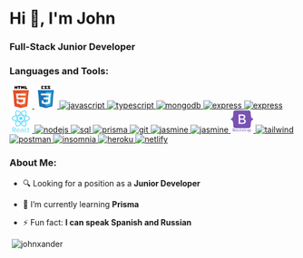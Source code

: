 <h1 align=>Hi 👋, I'm John</h1>
<h3 align=>Full-Stack Junior Developer</h3>

<h3 align="left">Languages and Tools:</h3>
<p align="left"> 
<a href="https://www.w3schools.com/html/default.asp" target="_blank" rel="noreferrer"> <img src="https://raw.githubusercontent.com/devicons/devicon/master/icons/html5/html5-original-wordmark.svg" alt="html5" width="40" height="40"/> </a> 
<a href="https://www.w3schools.com/css/" target="_blank" rel="noreferrer"> <img src="https://raw.githubusercontent.com/devicons/devicon/master/icons/css3/css3-original-wordmark.svg" alt="css3" width="40" height="40"/> </a> 
<a href="https://developer.mozilla.org/en-US/docs/Web/JavaScript" target="_blank" rel="noreferrer"> <img src="https://cdn.iconscout.com/icon/free/png-256/javascript-2752148-2284965.png" alt="javascript" width="40" height="40"/> </a> 
<a href="https://www.typescriptlang.org/" target="_blank" rel="noreferrer"> <img src="https://upload.wikimedia.org/wikipedia/commons/thumb/4/4c/Typescript_logo_2020.svg/1024px-Typescript_logo_2020.svg.png" alt="typescript" width="40" height="40"/> </a> 
<a href="https://www.mongodb.com/atlas/database" target="_blank" rel="noreferrer"> <img src="https://cdn.iconscout.com/icon/free/png-256/mongodb-5-1175140.png" alt="mongodb" width="40" height="40"/> </a> 
<a href="https://www.postgresql.org/" target="_blank" rel="noreferrer"> <img src="https://upload.wikimedia.org/wikipedia/commons/thumb/2/29/Postgresql_elephant.svg/1200px-Postgresql_elephant.svg.png" alt="express" width="40" height="40"/> </a> 
<a href="https://expressjs.com" target="_blank" rel="noreferrer"> <img src="https://cdn.icon-icons.com/icons2/2699/PNG/512/expressjs_logo_icon_169185.png" alt="express" width="40" height="40"/> </a> 
<a href="https://reactjs.org/" target="_blank" rel="noreferrer"> <img src="https://raw.githubusercontent.com/devicons/devicon/master/icons/react/react-original-wordmark.svg" alt="react" width="40" height="40"/> </a> </a> 
<a href="https://nodejs.org" target="_blank" rel="noreferrer"> <img src="https://seeklogo.com/images/N/nodejs-logo-FBE122E377-seeklogo.com.png" alt="nodejs" width="40" height="40"/> </a> 
<a href="https://en.wikipedia.org/wiki/SQL" target="_blank" rel="noreferrer"> <img src="https://www.freeiconspng.com/thumbs/sql-server-icon-png/sql-server-icon-png-29.png" alt="sql" width="40" height="40"/> </a> 
<a href="https://www.prisma.io/" target="_blank" rel="noreferrer"> <img src="https://www.freelogovectors.net/wp-content/uploads/2022/01/prisma_logo-freelogovectors.net_.png" alt="prisma" width="40" height="40"/> </a> 
<a href="https://git-scm.com/" target="_blank" rel="noreferrer"> <img src="https://www.vectorlogo.zone/logos/git-scm/git-scm-icon.svg" alt="git" width="40" height="40"/> </a> 
<a href="https://jasmine.github.io/" target="_blank" rel="noreferrer"> <img src="https://www.vectorlogo.zone/logos/jasmine/jasmine-icon.svg" alt="jasmine" width="40" height="40"/> </a> 
<a href="https://jestjs.io/" target="_blank" rel="noreferrer"> <img src="https://miro.medium.com/max/600/1*i37IyHf6vnhqWIA9osxU3w.png" alt="jasmine" width="40" height="40"/> </a> 
<a href="https://getbootstrap.com" target="_blank" rel="noreferrer"> <img src="https://raw.githubusercontent.com/devicons/devicon/master/icons/bootstrap/bootstrap-plain-wordmark.svg" alt="bootstrap" width="40" height="40"/> </a> 
<a href="https://tailwindcss.com/" target="_blank" rel="noreferrer"> <img src="https://upload.wikimedia.org/wikipedia/commons/thumb/d/d5/Tailwind_CSS_Logo.svg/2048px-Tailwind_CSS_Logo.svg.png" alt="tailwind" width="40" height="40"/> </a> 
<a href="https://www.postman.com/" target="_blank" rel="noreferrer"> <img src="https://res.cloudinary.com/postman/image/upload/t_team_logo/v1629869194/team/2893aede23f01bfcbd2319326bc96a6ed0524eba759745ed6d73405a3a8b67a8" alt="postman" width="40" height="40"/> </a> 
<a href="https://insomnia.rest" target="_blank" rel="noreferrer"> <img src="https://seeklogo.com/images/I/insomnia-logo-A35E09EB19-seeklogo.com.png" alt="insomnia" width="40" height="40"/> </a> 
<a href="https://heroku.com" target="_blank" rel="noreferrer"> <img src="https://cdn-icons-png.flaticon.com/512/873/873120.png" alt="heroku" width="40" height="40"/> </a> 
<a href="https://www.netlify.com/" target="_blank" rel="noreferrer"> <img src="https://cdn.iconscout.com/icon/free/png-256/netlify-3628945-3030170.png" alt="netlify" width="40" height="40"/> </a> 
</p>

<h3 align="left">About Me:</h3>

- 🔍 Looking for a position as a **Junior Developer**

- 🌱 I’m currently learning **Prisma**

- ⚡ Fun fact: **I can speak Spanish and Russian**

<p>&nbsp;<img align="center" src="https://github-readme-stats.vercel.app/api?username=johnxander&show_icons=true&locale=en" alt="johnxander" /></p>
